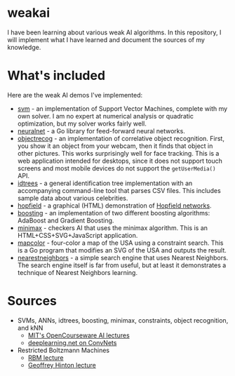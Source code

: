 # weakai

I have been learning about various weak AI algorithms. In this repository, I will implement what I have learned and document the sources of my knowledge.

# What's included

Here are the weak AI demos I've implemented:

 * [svm](svm) - an implementation of Support Vector Machines, complete with my own solver. I am no expert at numerical analysis or quadratic optimization, but my solver works fairly well.
 * [neuralnet](neuralnet) - a Go library for feed-forward neural networks.
 * [objectrecog](objectrecog) - an implementation of correlative object recognition. First, you show it an object from your webcam, then it finds that object in other pictures. This works surprisingly well for face tracking. This is a web application intended for desktops, since it does not support touch screens and most mobile devices do not support the `getUserMedia()` API.
 * [idtrees](idtrees) - a general identification tree implementation with an accompanying command-line tool that parses CSV files. This includes sample data about various celebrities.
 * [hopfield](hopfield) - a graphical (HTML) demonstration of [Hopfield networks](https://en.wikipedia.org/wiki/Hopfield_network).
 * [boosting](boosting) - an implementation of two different boosting algorithms: AdaBoost and Gradient Boosting.
 * [minimax](minimax) - checkers AI that uses the minimax algorithm. This is an HTML+CSS+SVG+JavaScript application.
 * [mapcolor](mapcolor) - four-color a map of the USA using a constraint search. This is a Go program that modifies an SVG of the USA and outputs the result.
 * [nearestneighbors](nearestneighbors) - a simple search engine that uses Nearest Neighbors. The search engine itself is far from useful, but at least it demonstrates a technique of Nearest Neighbors learning.

# Sources

 * SVMs, ANNs, idtrees, boosting, minimax, constraints, object recognition, and kNN
   * [MIT's OpenCourseware AI lectures](http://ocw.mit.edu/courses/electrical-engineering-and-computer-science/6-034-artificial-intelligence-fall-2010/)
   * [deeplearning.net on ConvNets](http://deeplearning.net/tutorial/lenet.html#lenet)
 * Restricted Boltzmann Machines
   * [RBM lecture](https://www.youtube.com/watch?v=FJ0z3Ubagt4)
   * [Geoffrey Hinton lecture](https://www.youtube.com/watch?v=tt-PQNstYp4)
